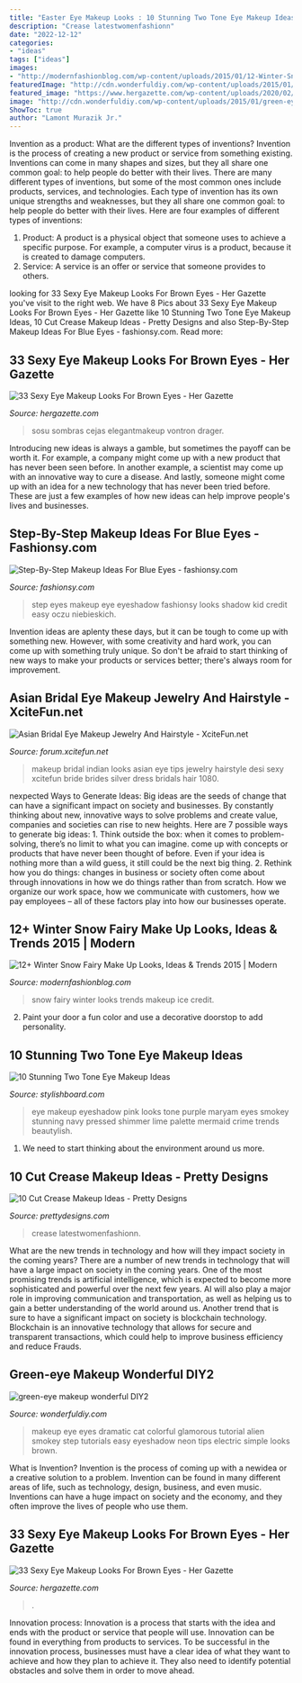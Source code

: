 ```yaml
---
title: "Easter Eye Makeup Looks : 10 Stunning Two Tone Eye Makeup Ideas"
description: "Crease latestwomenfashionn"
date: "2022-12-12"
categories:
- "ideas"
tags: ["ideas"]
images:
- "http://modernfashionblog.com/wp-content/uploads/2015/01/12-Winter-Snow-Fairy-Make-Up-Looks-Ideas-Trends-2015-11.jpg"
featuredImage: "http://cdn.wonderfuldiy.com/wp-content/uploads/2015/01/green-eye-makeup-wonderful-DIY2.jpg"
featured_image: "https://www.hergazette.com/wp-content/uploads/2020/02/Best-Eye-Makeup-Looks-For-Brown-Eyes-To-Try-3-1.jpg"
image: "http://cdn.wonderfuldiy.com/wp-content/uploads/2015/01/green-eye-makeup-wonderful-DIY2.jpg"
ShowToc: true
author: "Lamont Murazik Jr."
---
```



Invention as a product: What are the different types of inventions?
Invention is the process of creating a new product or service from something existing. Inventions can come in many shapes and sizes, but they all share one common goal: to help people do better with their lives. 
There are many different types of inventions, but some of the most common ones include products, services, and technologies. Each type of invention has its own unique strengths and weaknesses, but they all share one common goal: to help people do better with their lives. 
Here are four examples of different types of inventions: 
1) Product: A product is a physical object that someone uses to achieve a specific purpose. For example, a computer virus is a product, because it is created to damage computers. 
2) Service: A service is an offer or service that someone provides to others.

	

		
looking for 33 Sexy Eye Makeup Looks For Brown Eyes - Her Gazette you've visit to the right web. We have 8 Pics about 33 Sexy Eye Makeup Looks For Brown Eyes - Her Gazette like 10 Stunning Two Tone Eye Makeup Ideas, 10 Cut Crease Makeup Ideas - Pretty Designs and also Step-By-Step Makeup Ideas For Blue Eyes - fashionsy.com. Read more:
		
    
## 33 Sexy Eye Makeup Looks For Brown Eyes - Her Gazette

<img loading=lazy src="https://www.hergazette.com/wp-content/uploads/2020/02/Best-Eye-Makeup-Looks-For-Brown-Eyes-To-Try-12.jpg" onerror="this.onerror=null;this.src='https://tse4.mm.bing.net/th?id=OIP._T4HZkcPXsiv3ZVuXIkDIAHaLz&amp;pid=15.1';" alt="33 Sexy Eye Makeup Looks For Brown Eyes - Her Gazette">

_Source: hergazette.com_

>sosu sombras cejas elegantmakeup vontron drager. 

	

Introducing new ideas is always a gamble, but sometimes the payoff can be worth it. For example, a company might come up with a new product that has never been seen before. In another example, a scientist may come up with an innovative way to cure a disease. And lastly, someone might come up with an idea for a new technology that has never been tried before. These are just a few examples of how new ideas can help improve people's lives and businesses.

    
## Step-By-Step Makeup Ideas For Blue Eyes - Fashionsy.com

<img loading=lazy src="http://fashionsy.com/wp-content/uploads/2014/12/4ecdf42ac814179d33b1441373eb2f9b-630x849.jpg" onerror="this.onerror=null;this.src='https://tse1.mm.bing.net/th?id=OIP.Tyc86xTOfm4SBYx0J7M9CgHaJ-&amp;pid=15.1';" alt="Step-By-Step Makeup Ideas For Blue Eyes - fashionsy.com">

_Source: fashionsy.com_

>step eyes makeup eye eyeshadow fashionsy looks shadow kid credit easy oczu niebieskich. 

	

Invention ideas are aplenty these days, but it can be tough to come up with something new. However, with some creativity and hard work, you can come up with something truly unique. So don't be afraid to start thinking of new ways to make your products or services better; there's always room for improvement.

    
## Asian Bridal Eye Makeup Jewelry And Hairstyle - XciteFun.net

<img loading=lazy src="https://img.xcitefun.net/users/2012/09/306003,xcitefun-asian-bridal-eye-makeup-jewelry-and-hair.jpg" onerror="this.onerror=null;this.src='https://tse2.mm.bing.net/th?id=OIP.5lQvwXAV22oluiQlw4x0EAHaLS&amp;pid=15.1';" alt="Asian Bridal Eye Makeup Jewelry And Hairstyle - XciteFun.net">

_Source: forum.xcitefun.net_

>makeup bridal indian looks asian eye tips jewelry hairstyle desi sexy xcitefun bride brides silver dress bridals hair 1080. 

	

nexpected Ways to Generate Ideas:
Big ideas are the seeds of change that can have a significant impact on society and businesses. By constantly thinking about new, innovative ways to solve problems and create value, companies and societies can rise to new heights. Here are 7 possible ways to generate big ideas: 1. Think outside the box: when it comes to problem-solving, there’s no limit to what you can imagine. come up with concepts or products that have never been thought of before. Even if your idea is nothing more than a wild guess, it still could be the next big thing. 2. Rethink how you do things: changes in business or society often come about through innovations in how we do things rather than from scratch. How we organize our work space, how we communicate with customers, how we pay employees – all of these factors play into how our businesses operate.

    
## 12+ Winter Snow Fairy Make Up Looks, Ideas &amp; Trends 2015 | Modern

<img loading=lazy src="http://modernfashionblog.com/wp-content/uploads/2015/01/12-Winter-Snow-Fairy-Make-Up-Looks-Ideas-Trends-2015-11.jpg" onerror="this.onerror=null;this.src='https://tse4.mm.bing.net/th?id=OIP.DP63w0EI2fpjzSmv_JJRhwHaLG&amp;pid=15.1';" alt="12+ Winter Snow Fairy Make Up Looks, Ideas &amp; Trends 2015 | Modern">

_Source: modernfashionblog.com_

>snow fairy winter looks trends makeup ice credit. 

	

2. Paint your door a fun color and use a decorative doorstop to add personality.

    
## 10 Stunning Two Tone Eye Makeup Ideas

<img loading=lazy src="http://www.stylishboard.com/wp-content/uploads/2015/05/413.jpg" onerror="this.onerror=null;this.src='https://tse3.mm.bing.net/th?id=OIP.3X2NMVjgoQGzMtv2PiiyngHaLO&amp;pid=15.1';" alt="10 Stunning Two Tone Eye Makeup Ideas">

_Source: stylishboard.com_

>eye makeup eyeshadow pink looks tone purple maryam eyes smokey stunning navy pressed shimmer lime palette mermaid crime trends beautylish. 

	

1. We need to start thinking about the environment around us more.

    
## 10 Cut Crease Makeup Ideas - Pretty Designs

<img loading=lazy src="https://www.prettydesigns.com/wp-content/uploads/2014/12/Latestwomenfashionn.jpg" onerror="this.onerror=null;this.src='https://tse3.mm.bing.net/th?id=OIP.KTIFJf0_wLQnAU9VLpUc0gHaKR&amp;pid=15.1';" alt="10 Cut Crease Makeup Ideas - Pretty Designs">

_Source: prettydesigns.com_

>crease latestwomenfashionn. 

	

What are the new trends in technology and how will they impact society in the coming years?
There are a number of new trends in technology that will have a large impact on society in the coming years. One of the most promising trends is artificial intelligence, which is expected to become more sophisticated and powerful over the next few years. AI will also play a major role in improving communication and transportation, as well as helping us to gain a better understanding of the world around us. Another trend that is sure to have a significant impact on society is blockchain technology. Blockchain is an innovative technology that allows for secure and transparent transactions, which could help to improve business efficiency and reduce Frauds.

    
## Green-eye Makeup Wonderful DIY2

<img loading=lazy src="http://cdn.wonderfuldiy.com/wp-content/uploads/2015/01/green-eye-makeup-wonderful-DIY2.jpg" onerror="this.onerror=null;this.src='https://tse2.mm.bing.net/th?id=OIP.SRf7LMYBwVHw3hzUwUp2rwHaF7&amp;pid=15.1';" alt="green-eye makeup wonderful DIY2">

_Source: wonderfuldiy.com_

>makeup eye eyes dramatic cat colorful glamorous tutorial alien smokey step tutorials easy eyeshadow neon tips electric simple looks brown. 

	

What is Invention?
Invention is the process of coming up with a newidea or a creative solution to a problem. Invention can be found in many different areas of life, such as technology, design, business, and even music. Inventions can have a huge impact on society and the economy, and they often improve the lives of people who use them.

    
## 33 Sexy Eye Makeup Looks For Brown Eyes - Her Gazette

<img loading=lazy src="https://www.hergazette.com/wp-content/uploads/2020/02/Best-Eye-Makeup-Looks-For-Brown-Eyes-To-Try-3-1.jpg" onerror="this.onerror=null;this.src='https://tse3.mm.bing.net/th?id=OIP.yytE6RCeSuTIeKZIS7t4AQHaHa&amp;pid=15.1';" alt="33 Sexy Eye Makeup Looks For Brown Eyes - Her Gazette">

_Source: hergazette.com_

>. 

	

Innovation process:
Innovation is a process that starts with the idea and ends with the product or service that people will use. Innovation can be found in everything from products to services. To be successful in the innovation process, businesses must have a clear idea of what they want to achieve and how they plan to achieve it. They also need to identify potential obstacles and solve them in order to move ahead.

